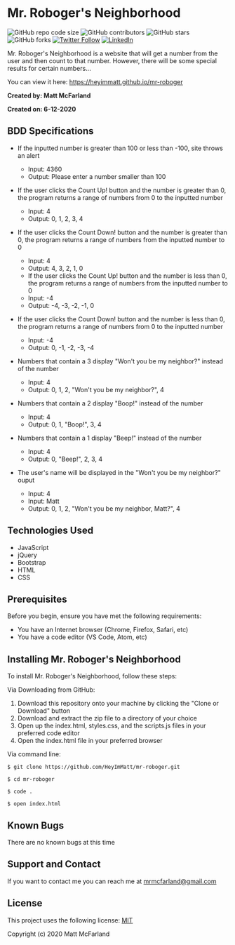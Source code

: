 # Mr. Roboger's Neighborhood

![GitHub repo code size](https://img.shields.io/github/languages/code-size/heyimmatt/mr-roboger)
![GitHub contributors](https://img.shields.io/github/contributors/heyimmatt/mr-roboger)
![GitHub stars](https://img.shields.io/github/stars/heyimmatt/mr-roboger?style=social)
![GitHub forks](https://img.shields.io/github/forks/heyimmatt/mr-roboger?style=social)
[![Twitter Follow](https://img.shields.io/twitter/follow/heyimmatt?style=social)](https://twitter.com/heyimmatt)
[![LinkedIn](https://img.shields.io/badge/-LinkedIn-black.svg?style=plastic&logo=linkedin&colorB=2867B2)](https://www.linkedin.com/in/mattmcfarland/)

Mr. Roboger's Neighborhood is a website that will get a number from the user and then count to that number. However, there will be some special results for certain numbers...

You can view it here: https://heyimmatt.github.io/mr-roboger

**Created by: Matt McFarland**

**Created on: 6-12-2020**

## BDD Specifications

* If the inputted number is greater than 100 or less than -100, site throws an alert
  - Input: 4360
  - Output: Please enter a number smaller than 100

* If the user clicks the Count Up! button and the number is greater than 0, the program returns a range of numbers from 0 to the inputted number
  - Input: 4
  - Output: 0, 1, 2, 3, 4

* If the user clicks the Count Down! button and the number is greater than 0, the program returns a range of numbers from the inputted number to 0
  - Input: 4
  - Output: 4, 3, 2, 1, 0

  * If the user clicks the Count Up! button and the number is less than 0, the program returns a range of numbers from the inputted number to 0
  - Input: -4
  - Output: -4, -3, -2, -1, 0

* If the user clicks the Count Down! button and the number is less than 0, the program returns a range of numbers from 0 to the inputted number
  - Input: -4
  - Output: 0, -1, -2, -3, -4

* Numbers that contain a 3 display "Won't you be my neighbor?" instead of the number
  - Input: 4
  - Output: 0, 1, 2, "Won't you be my neighbor?", 4

* Numbers that contain a 2 display "Boop!" instead of the number
  - Input: 4
  - Output: 0, 1, "Boop!", 3, 4

* Numbers that contain a 1 display "Beep!" instead of the number
  - Input: 4
  - Output: 0, "Beep!", 2, 3, 4

* The user's name will be displayed in the "Won't you be my neighbor?" ouput
  - Input: 4
  - Input: Matt
  - Output: 0, 1, 2, "Won't you be my neighbor, Matt?", 4

## Technologies Used
- JavaScript
- jQuery
- Bootstrap
- HTML
- CSS

## Prerequisites

Before you begin, ensure you have met the following requirements:
* You have an Internet browser (Chrome, Firefox, Safari, etc)
* You have a code editor (VS Code, Atom, etc)

## Installing Mr. Roboger's Neighborhood

To install Mr. Roboger's Neighborhood, follow these steps:

Via Downloading from GitHub:
1. Download this repository onto your machine by clicking the "Clone or Download" button
2. Download and extract the zip file to a directory of your choice
3. Open up the index.html, styles.css, and the scripts.js files in your preferred code editor
4. Open the index.html file in your preferred browser

Via command line:
```
$ git clone https://github.com/HeyImMatt/mr-roboger.git

$ cd mr-roboger

$ code .

$ open index.html
```

## Known Bugs

There are no known bugs at this time

## Support and Contact

If you want to contact me you can reach me at <mrmcfarland@gmail.com>

## License

This project uses the following license: [MIT](https://opensource.org/licenses/MIT)

Copyright (c) 2020 Matt McFarland
